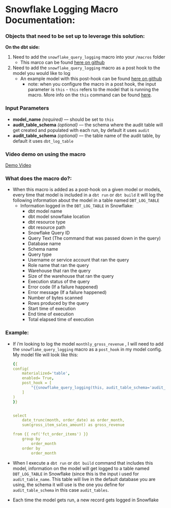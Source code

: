# Snowflake Logging Macro Documentation:

### Objects that need to be set up to leverage this solution:

**On the dbt side:** 

1. Need to add the `snowflake_query_logging` macro into your `/macros` folder
    - This marco can be found [here on github](https://github.com/Stevedow99/dbt_snowflake_demo_sandbox/blob/main/macros/snowflake_utility_functions/logging/snowflake_logging.sql)
2. Need to add the `snowflake_query_logging` macro as a post hook to the model you would like to log
    - An example model with this post-hook can be found [here on github](https://github.com/Stevedow99/dbt_snowflake_demo_sandbox/blob/main/models/demo_features/snowflake_logging/snowflake_logging_example.sql)
        - note: when you configure the macro in a post hook, the input parameter is `this` - `this` refers to the model that is running the macro. More info on the `this` command can be found [here](https://docs.getdbt.com/reference/dbt-jinja-functions/this).


### Input Parameters
- **model_name** _(required)_ –– should be set to `this`
- **audit_table_schema** _(optional)_ –– the schema where the audit table will get created and populated with each run, by default it uses `audit`
- **audit_table_schema** _(optional)_ –– the table name of the audit table, by default it uses `dbt_log_table`


### Video demo on using the macro
[Demo Video](https://www.loom.com/share/0d295d62da764c36a50ad2a5b0149da1)
    

### What does the macro do?:

- When this macro is added as a post-hook on a given model or models, every time that model is included in a `dbt run` or `dbt build` it will log the following information about the model in a table named `DBT_LOG_TABLE`
    - Information logged in the `DBT_LOG_TABLE` in Snowflake:
        - dbt model name
        - dbt model snowflake location
        - dbt resource type
        - dbt resource path
        - Snowflake Query ID
        - Query Text (The command that was passed down in the query)
        - Database name
        - Schema name
        - Query type
        - Username or service account that ran the query
        - Role name that ran the query
        - Warehouse that ran the query
        - Size of the warehouse that ran the query
        - Execution status of the query
        - Error code (If a failure happened)
        - Error message (If a failure happened)
        - Number of bytes scanned
        - Rows produced by the query
        - Start time of execution
        - End time of execution
        - Total elapsed time of execution
        

### Example:

- If i’m looking to log the model `monthly_gross_revenue` , I will need to add the `snowflake_query_logging` macro as a `post_hook` in my model config. My model file will look like this:
    
    ```yaml
   {{
    config(
        materialized='table',
        enabled= True,
        post_hook = [
            "{{snowflake_query_logging(this, audit_table_schema='audit_tables', audit_table_name = 'dbt_log_table')}}"
        ]
    )
    }}


    select
        date_trunc(month, order_date) as order_month,
        sum(gross_item_sales_amount) as gross_revenue

    from {{ ref('fct_order_items') }}
        group by 
            order_month
        order by 
            order_month

    ```
    
- When I execute a `dbt run` or `dbt build` command that includes this model, information on the model will get logged to a table named `DBT_LOG_TABLE` in Snowflake (since this is the input i used for `audit_table_name`. This table will live in the default database you are using, the schema it will use is the one you define for `audit_table_schema` in this case `audit_tables`.
- Each time the model gets run, a new record gets logged in Snowflake
